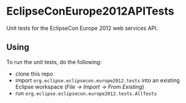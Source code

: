 # EclipseConEurope2012APITests

Unit tests for the EclipseCon Europe 2012 web services API.

## Using

To run the unit tests, do the following:

* clone this repo
* import `org.eclipse.eclipsecon.europe2012.tests` into an existing Eclipse workspace (_File -> Import -> From Existing_)
* run `org.eclipse.eclipsecon.europe2012.tests.AllTests`